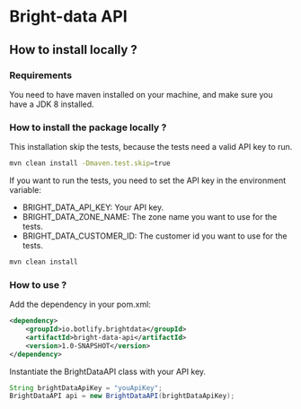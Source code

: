 # Bright-data API

## How to install locally ?

### Requirements

You need to have maven installed on your machine, and make sure you have a JDK 8 installed.

### How to install the package locally ?

This installation skip the tests, because the tests need a valid API key to run.
```bash
mvn clean install -Dmaven.test.skip=true
```

If you want to run the tests, you need to set the API key in the environment variable:
- BRIGHT_DATA_API_KEY: Your API key.
- BRIGHT_DATA_ZONE_NAME: The zone name you want to use for the tests.
- BRIGHT_DATA_CUSTOMER_ID: The customer id you want to use for the tests.

```bash
mvn clean install
```

### How to use ?

Add the dependency in your pom.xml:
```xml
<dependency>
    <groupId>io.botlify.brightdata</groupId>
    <artifactId>bright-data-api</artifactId>
    <version>1.0-SNAPSHOT</version>
</dependency>
```

Instantiate the BrightDataAPI class with your API key.
```java
String brightDataApiKey = "youApiKey";
BrightDataAPI api = new BrightDataAPI(brightDataApiKey);
```